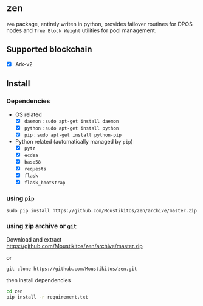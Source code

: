 # `zen`

`zen` package, entirely writen in python, provides failover routines for DPOS
nodes and `True Block Weight` utilities for pool management.

## Supported blockchain

 * [X] Ark-v2

## Install

### Dependencies

  - OS related
    * [X] `daemon` : `sudo apt-get install daemon`
    * [X] `python` : `sudo apt-get install python`
    * [X] `pip` : `sudo apt-get install python-pip`

  - Python related (automatically managed by `pip`)
    * [X] `pytz`
    * [X] `ecdsa`
    * [X] `base58`
    * [X] `requests`
    * [X] `flask`
    * [X] `flask_bootstrap`

### using `pip`

`sudo pip install https://github.com/Moustikitos/zen/archive/master.zip`

### using zip archive or `git`

Download and extract https://github.com/Moustikitos/zen/archive/master.zip 

or 

`git clone https://github.com/Moustikitos/zen.git`

then install dependencies

```bash
cd zen
pip install -r requirement.txt
```
